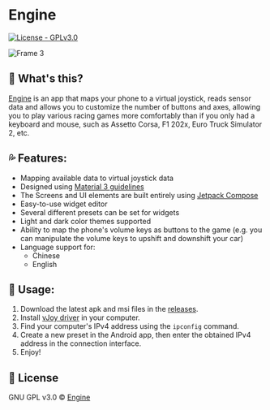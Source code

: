 # Engine
[![License - GPLv3.0](https://img.shields.io/badge/License-GPLv3.0-2ea44f)](https://choosealicense.com/licenses/gpl-3.0/#)

![Frame 3](https://user-images.githubusercontent.com/31311826/218238250-cfc8c32a-b96e-45a9-8a73-8c5ac0b4c293.png)


## 🤔 What's this?

[Engine](https://github.com/whitescent/Engine) is an app that maps your phone to a virtual joystick, 
reads sensor data and allows you to customize the number of buttons and axes, 
allowing you to play various racing games more comfortably than if you only had a keyboard and mouse, such as Assetto Corsa, F1 202x, Euro Truck Simulator 2, etc.

## 💦 Features:

* Mapping available data to virtual joystick data
* Designed using [Material 3 guidelines](https://m3.material.io/)
* The Screens and UI elements are built entirely using [Jetpack Compose](https://developer.android.com/jetpack/compose)
* Easy-to-use widget editor
* Several different presets can be set for widgets
* Light and dark color themes supported
* Ability to map the phone's volume keys as buttons to the game (e.g. you can manipulate the volume keys to upshift and downshift your car)
* Language support for:
  * Chinese
  * English
  
## 🚀 Usage:

1. Download the latest apk and msi files in the [releases](https://github.com/whitescent/Engine/releases).
2. Install [vJoy driver](https://github.com/jshafer817/vJoy/releases/tag/v2.1.9.1) in your computer. 
3. Find your computer's IPv4 address using the `ipconfig` command.
4. Create a new preset in the Android app, then enter the obtained IPv4 address in the connection interface.
5. Enjoy!

## 📄 License

GNU GPL v3.0 © [Engine](https://github.com/whitescent/Engine)
